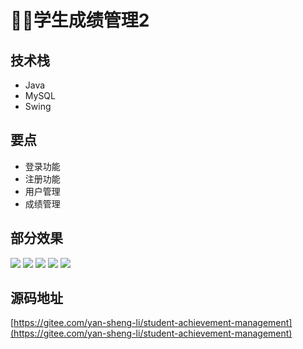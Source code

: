 # 👩‍🎓学生成绩管理2

## 技术栈
- Java
- MySQL
- Swing

## 要点
- 登录功能
- 注册功能
- 用户管理
- 成绩管理
## 部分效果
![](http://cdn.qiniu.liyansheng.top/img/20240707171201.png)
![](http://cdn.qiniu.liyansheng.top/img/20240707171225.png)
![](http://cdn.qiniu.liyansheng.top/img/20240707171242.png)
![](http://cdn.qiniu.liyansheng.top/img/20240707171307.png)
![](http://cdn.qiniu.liyansheng.top/img/20240707171321.png)

## 源码地址
[https://gitee.com/yan-sheng-li/student-achievement-management](https://gitee.com/yan-sheng-li/student-achievement-management)






